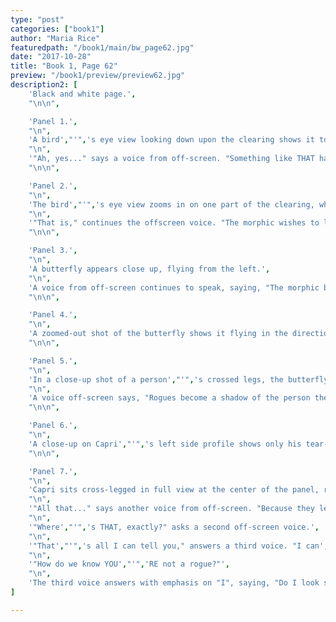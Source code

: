 ```yaml
---
type: "post"
categories: ["book1"]
author: "Maria Rice"
featuredpath: "/book1/main/bw_page62.jpg"
date: "2017-10-28"
title: "Book 1, Page 62"
preview: "/book1/preview/preview62.jpg"
description2: [
    'Black and white page.',
    "\n\n",

    'Panel 1.',
    "\n",
    'A bird',"'",'s eye view looking down upon the clearing shows it to be completely covered with the silhouettes of vines. The vines also snake over the tops of the trees around the clearing.',
    "\n",
    '"Ah, yes..." says a voice from off-screen. "Something like THAT happens...when a morphic goes ROGUE."',
    "\n\n",

    'Panel 2.',
    "\n",
    'The bird',"'",'s eye view zooms in on one part of the clearing, where the silhouettes of the vines all originate--an obscured figure sitting on the grass.',
    "\n",
    '"That is," continues the offscreen voice. "The morphic wishes to leave home...and never return."',
    "\n\n",

    'Panel 3.',
    "\n",
    'A butterfly appears close up, flying from the left.',
    "\n",
    'A voice from off-screen continues to speak, saying, "The morphic begins to change, losing control of his or her powers."',
    "\n\n",

    'Panel 4.',
    "\n",
    'A zoomed-out shot of the butterfly shows it flying in the direction of the viewer, over two strands of vines lying dormant on the grass.',
    "\n\n",

    'Panel 5.',
    "\n",
    'In a close-up shot of a person',"'",'s crossed legs, the butterfly lands on his right knee. More vines can be seen wrapped around the person',"'",'s legs and waist.',
    "\n",
    'A voice off-screen says, "Rogues become a shadow of the person they once were."',
    "\n\n",

    'Panel 6.',
    "\n",
    'A close-up on Capri',"'",'s left side profile shows only his tear-stained eyes gazing despondently from under his long blond bangs, which look frayed. His face is darkened by the black veins covering his skin.',
    "\n\n",

    'Panel 7.',
    "\n",
    'Capri sits cross-legged in full view at the center of the panel, rendered completely immobile by the vines wrapped around not only his legs and waist, but also his arms, covered all the way up to his shoulders. The morphic turns his tear-stained face to look down at the butterfly on his right knee as hundreds of vines branch out of his back, covering everything else except the grass on which he sits.',
    "\n",
    '"All that..." says another voice from off-screen. "Because they leave HOME?"',
    "\n",
    '"Where',"'",'s THAT, exactly?" asks a second off-screen voice.',
    "\n",
    '"That',"'",'s all I can tell you," answers a third voice. "I can',"'",'t give you any details."',
    "\n",
    '"How do we know YOU',"'",'RE not a rogue?"',
    "\n",
    'The third voice answers with emphasis on "I", saying, "Do I look sick and out of control to YOU?"',
]

---
```

